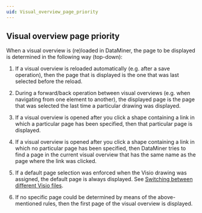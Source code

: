 ```yaml
---
uid: Visual_overview_page_priority
---
```


## Visual overview page priority

When a visual overview is (re)loaded in DataMiner, the page to be displayed is determined in the following way (top-down):

1. If a visual overview is reloaded automatically (e.g. after a save operation), then the page that is displayed is the one that was last selected before the reload.

2. During a forward/back operation between visual overviews (e.g. when navigating from one element to another), the displayed page is the page that was selected the last time a particular drawing was displayed.

3. If a visual overview is opened after you click a shape containing a link in which a particular page has been specified, then that particular page is displayed.

4. If a visual overview is opened after you click a shape containing a link in which no particular page has been specified, then DataMiner tries to find a page in the current visual overview that has the same name as the page where the link was clicked.

5. If a default page selection was enforced when the Visio drawing was assigned, the default page is always displayed. See [Switching between different Visio files](xref:Managing_Visio_files_linked_to_protocols#switching-between-different-visio-files).

6. If no specific page could be determined by means of the above-mentioned rules, then the first page of the visual overview is displayed.
